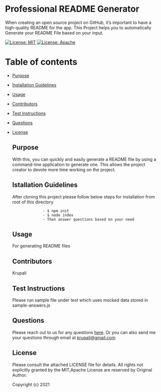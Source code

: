 # Professional README Generator
  When creating an open source project on GitHub, it’s important to have a high-quality README for the app.                     This Project helps you to automatically Generate your README File based on your input. 

   [![License: MIT](https://img.shields.io/badge/License-MIT-yellow.svg)](https://opensource.org/licenses/MIT)  [![License: Apache](https://img.shields.io/badge/License-Apache-yellow.svg)](https://opensource.org/licenses/Apache) 

  # Table of contents
  * [Purpose](#purpose)
  * [Installation Guidelines](#installation-guidelines)
  * [Usage](#usage)
  * [Contributors](#contributors)
  * [Test Instructions](#test-instructions)
  * [Questions](#questions)
  
* [License](#license)


  ## Purpose
  With this, you can quickly and easily generate a README file by using a command-line application to generate one.                     This allows the project creator to devote more time working on the project.

  ## Istallation Guidelines
   After cloning this project please follow below steps for installation from root of this directory
                    
                    - $ npm init
                    - $ node index
                    - Then answer questions based on your need

  ## Usage
  For generating README files

  ## Contributors
  Krupali

  ## Test Instructions
  Please run sample file under test which uses mocked data stored in sample-answers.js

  ## Questions
  Please reach out to us for any questions [here](https://github.com/rpkrupali1).
  Or you can also send me your questions through email at [krupali@gmail.com](mailto:krupali@gmail.com)

  
    ## License
    Please consult the attached LICENSE file for details. All rights not explicitly granted by the MIT,Apache License are reserved by Original Author.
    

  Copyright (c) 2021
